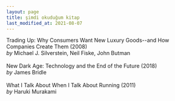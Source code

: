 ```yaml
---
layout: page
title: şimdi okuduğum kitap
last_modified_at: 2021-08-07
---
```


Trading Up: Why Consumers Want New Luxury Goods--and How Companies Create Them (2008)  
<i>by</i> Michael J. Silverstein, Neil Fiske, John Butman    
<br />
New Dark Age: Technology and the End of the Future (2018)  
<i>by</i> James Bridle  
<br />
What I Talk About When I Talk About Running (2011)  
<i>by</i> Haruki Murakami  
<br />
